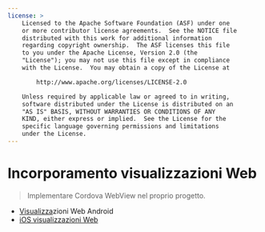 ```yaml
---
license: >
    Licensed to the Apache Software Foundation (ASF) under one
    or more contributor license agreements.  See the NOTICE file
    distributed with this work for additional information
    regarding copyright ownership.  The ASF licenses this file
    to you under the Apache License, Version 2.0 (the
    "License"); you may not use this file except in compliance
    with the License.  You may obtain a copy of the License at

        http://www.apache.org/licenses/LICENSE-2.0

    Unless required by applicable law or agreed to in writing,
    software distributed under the License is distributed on an
    "AS IS" BASIS, WITHOUT WARRANTIES OR CONDITIONS OF ANY
    KIND, either express or implied.  See the License for the
    specific language governing permissions and limitations
    under the License.
---
```


# Incorporamento visualizzazioni Web

> Implementare Cordova WebView nel proprio progetto.

*   <a href="../../platforms/android/webview.html"><a href="../../../cordova/inappbrowser/inappbrowser.html">Visualizza</a>zioni Web Android</a>
*   <a href="../../platforms/ios/webview.html">iOS visualizzazioni Web</a>